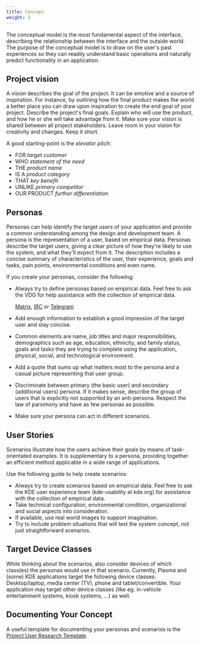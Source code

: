 ```yaml
---
title: Concept
weight: 5
---
```



The conceptual model is the most fundamental aspect of the interface,
describing the relationship between the interface and the outside world.
The purpose of the conceptual model is to draw on the user's past
experiences so they can readily understand basic operations and
naturally predict functionality in an application.

Project vision
--------------

A vision describes the goal of the project. It can be emotive and a
source of inspiration. For instance, by outlining how the final product
makes the world a better place you can draw upon inspiration to create
the end goal of your project. Describe the project's final goals.
Explain who will use the product, and how he or she will take advantage
from it. Make sure your vision is shared between all project
stakeholders. Leave room in your vision for creativity and changes. Keep
it short.

A good starting-point is the *elevator pitch*:

-   FOR *target customer*
-   WHO *statement of the need*
-   THE *product name*
-   IS A *product category*
-   THAT *key benefit*
-   UNLIKE *primary competitor*
-   OUR PRODUCT *further differentiation*

Personas
--------

Personas can help identify the target users of your application and
provide a common understanding among the design and development team. A
persona is the representation of a user, based on empirical data.
Personas describe the target users, giving a clear picture of how
they're likely to use the system, and what they'll expect from it. The
description includes a concise summary of characteristics of the user,
their experience, goals and tasks, pain points, environmental conditions
and even name.


If you create your personas, consider the following:

-   Always try to define personas based on empirical data. Feel free to
    ask the VDG for help assistance with the collection of empirical data.
    
    [Matrix](https://matrix.to/#/#kde_vdg:matrix.org),
    [IRC](irc://chat.freenode.net/kde-vdg) or
    [Telegram](https://telegram.me/vdgmainroom)

-   Add enough information to establish a good impression of the target
    user and stay concise.
-   Common elements are name, job titles and major responsibilities,
    demographics such as age, education, ethnicity, and family status,
    goals and tasks they are trying to complete using the application,
    physical, social, and technological environment.
-   Add a quote that sums up what matters most to the persona and a
    casual picture representing that user group.
-   Discriminate between primary (the basic user) and secondary
    (additional users) persona. If it makes sense, describe the group of
    users that is explicitly not supported by an anti-persona. Respect
    the law of parsimony and have as few personas as possible.
-   Make sure your persona can act in different scenarios.

User Stories
------------

Scenarios illustrate how the users achieve their goals by means of
task-orientated examples. It is supplementary to a persona, providing
together an efficient method applicable in a wide range of applications.

Use the following guide to help create scenarios:

-   Always try to create scenarios based on empirical data. Feel free to
    ask the KDE user experience team (kde-usability at kde.org) for
    assistance with the collection of empirical data.
-   Take technical configuration, environmental condition,
    organizational and social aspects into consideration.
-   If available, use real world images to support imagination.
-   Try to include problem situations that will test the system concept,
    not just straightforward scenarios.

Target Device Classes
---------------------

While thinking about the scenarios, also consider devices of which
class(es) the personas would use in that scenario. Currently, Plasma and
(some) KDE applications target the following device classes:
Desktop/laptop, media center (TV), phone and tablet/convertible. Your
application may target other device classes (like eg. in-vehicle
entertainment systems, kiosk systems, ...) as well.

Documenting Your Concept
------------------------

A useful template for documenting your personas and scenarios is the
[Project User Research Template](../research).
